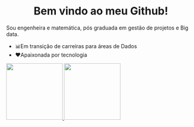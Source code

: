 <h1 align="center"> Bem vindo ao meu Github! </h1>

Sou engenheira e matemática, pós graduada em gestão de projetos e Big data. 
- 📊Em transição de carreiras para áreas de Dados
- ♥Apaixonada por tecnologia

<div>
<a href="https://github.com/Therezaclm">
<img height="150em" src="https://github-readme-stats.vercel.app/api/top-langs/?username=Therezaclm&layout=compact&langs_count=7&theme=tokyonight"/>
<img height="150em" src="https://github-readme-stats.vercel.app/api?username=Therezaclm&show_icons=true&theme=tokyonight&include_all_commits=true&count_private=true"/>
</div>



